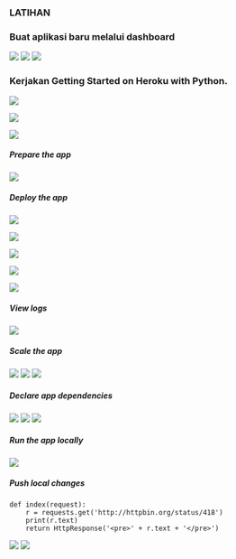 ### LATIHAN
### Buat aplikasi baru melalui dashboard
![](https://github.com/Tyassasmita/tekn-cloud-computing/blob/master/minggu-03/21.jpg)
![](https://github.com/Tyassasmita/tekn-cloud-computing/blob/master/minggu-03/23.jpg)
![](https://github.com/Tyassasmita/tekn-cloud-computing/blob/master/minggu-03/22.jpg)
### Kerjakan Getting Started on Heroku with Python.
![](https://github.com/Tyassasmita/tekn-cloud-computing/blob/master/minggu-03/1.jpg)

![](https://github.com/Tyassasmita/tekn-cloud-computing/blob/master/minggu-03/2.jpg)

![](https://github.com/Tyassasmita/tekn-cloud-computing/blob/master/minggu-03/3.jpg)
##### Prepare the app
![](https://github.com/Tyassasmita/tekn-cloud-computing/blob/master/minggu-03/4.jpg)
##### Deploy the app
![](https://github.com/Tyassasmita/tekn-cloud-computing/blob/master/minggu-03/5.jpg)

![](https://github.com/Tyassasmita/tekn-cloud-computing/blob/master/minggu-03/6.jpg)

![](https://github.com/Tyassasmita/tekn-cloud-computing/blob/master/minggu-03/7.jpg)

![](https://github.com/Tyassasmita/tekn-cloud-computing/blob/master/minggu-03/8.jpg)

![](https://github.com/Tyassasmita/tekn-cloud-computing/blob/master/minggu-03/9.jpg)

##### View logs
![](https://github.com/Tyassasmita/tekn-cloud-computing/blob/master/minggu-03/10.jpg)
##### Scale the app
![](https://github.com/Tyassasmita/tekn-cloud-computing/blob/master/minggu-03/11.jpg)
![](https://github.com/Tyassasmita/tekn-cloud-computing/blob/master/minggu-03/12.jpg)
![](https://github.com/Tyassasmita/tekn-cloud-computing/blob/master/minggu-03/13.jpg)
##### Declare app dependencies
![](https://github.com/Tyassasmita/tekn-cloud-computing/blob/master/minggu-03/14.jpg)
![](https://github.com/Tyassasmita/tekn-cloud-computing/blob/master/minggu-03/15.jpg)
![](https://github.com/Tyassasmita/tekn-cloud-computing/blob/master/minggu-03/16.jpg)
##### Run the app locally
![](https://github.com/Tyassasmita/tekn-cloud-computing/blob/master/minggu-03/17.jpg)
##### Push local changes
```import requests
def index(request):
    r = requests.get('http://httpbin.org/status/418')
    print(r.text)
    return HttpResponse('<pre>' + r.text + '</pre>')
```
![](https://github.com/Tyassasmita/tekn-cloud-computing/blob/master/minggu-03/18.jpg)
![](https://github.com/Tyassasmita/tekn-cloud-computing/blob/master/minggu-03/19.jpg)